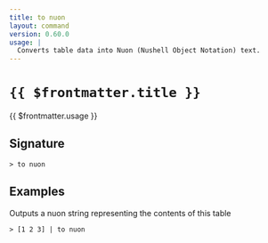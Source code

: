 ```yaml
---
title: to nuon
layout: command
version: 0.60.0
usage: |
  Converts table data into Nuon (Nushell Object Notation) text.
---
```


# `{{ $frontmatter.title }}`

<div style='white-space: pre-wrap;'>{{ $frontmatter.usage }}</div>

## Signature

`> to nuon `

## Examples

Outputs a nuon string representing the contents of this table

```shell
> [1 2 3] | to nuon
```
